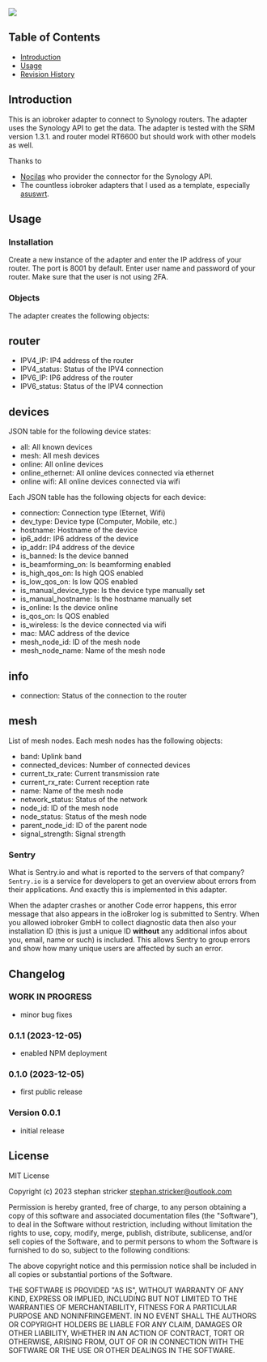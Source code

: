 ![](admin/synology.png)

## Table of Contents

-   [Introduction](#Introduction)
-   [Usage](#Usage)
-   [Revision History](#Revision-History)

<a name="Introduction"></a>

## Introduction

This is an iobroker adapter to connect to Synology routers. The adapter uses the Synology API to get the data. The adapter is tested with the SRM version 1.3.1. and router model RT6600 but should work with other models as well.

Thanks to 

* [Nocilas](https://github.com/nioc) who provider the connector for the Synology API.
* The countless iobroker adapters that I used as a template, especially [asuswrt](https://github.com/mcdhrts/ioBroker.asuswrt).

<a name="Requirements"></a>

## Usage

### Installation
Create a new instance of the adapter and enter the IP address of your router. The port is 8001 by default. Enter user name and password of your router. Make sure that the user is not using 2FA.

### Objects
The adapter creates the following objects:

## router
* IPV4_IP: IP4 address of the router
* IPV4_status: Status of the IPV4 connection
* IPV6_IP: IP6 address of the router
* IPV6_status: Status of the IPV4 connection

## devices
JSON table for the following device states:

* all: All known devices
* mesh: All mesh devices
* online: All online devices
* online_ethernet: All online devices connected via ethernet
* online wifi: All online devices connected via wifi

Each JSON table has the following objects for each device:

* connection: Connection type (Eternet, Wifi)
* dev_type: Device type (Computer, Mobile, etc.)
* hostname: Hostname of the device
* ip6_addr: IP6 address of the device
* ip_addr: IP4 address of the device
* is_banned: Is the device banned
* is_beamforming_on: Is beamforming enabled
* is_high_qos_on: Is high QOS enabled
* is_low_qos_on: Is low QOS enabled
* is_manual_device_type: Is the device type manually set
* is_manual_hostname: Is the hostname manually set
* is_online: Is the device online
* is_qos_on: Is QOS enabled
* is_wireless: Is the device connected via wifi
* mac: MAC address of the device
* mesh_node_id: ID of the mesh node
* mesh_node_name: Name of the mesh node

## info
* connection: Status of the connection to the router

## mesh
List of mesh nodes. Each mesh nodes has the following objects:

* band: Uplink band
* connected_devices: Number of connected devices
* current_tx_rate: Current transmission rate
* current_rx_rate: Current reception rate
* name: Name of the mesh node
* network_status: Status of the network
* node_id: ID of the mesh node
* node_status: Status of the mesh node
* parent_node_id: ID of the parent node
* signal_strength: Signal strength

### Sentry

What is Sentry.io and what is reported to the servers of that company? `Sentry.io` is a service for developers to get an overview about errors from their applications. And exactly this is implemented in this adapter.

When the adapter crashes or another Code error happens, this error message that also appears in the ioBroker log is submitted to Sentry. When you allowed iobroker GmbH to collect diagnostic data then also your installation ID (this is just a unique ID **without** any additional infos about you, email, name or such) is included. This allows Sentry to group errors and show how many unique users are affected by such an error. 

<a name="Revision-History"></a>

## Changelog
### **WORK IN PROGRESS**
- minor bug fixes

### 0.1.1 (2023-12-05)

- enabled NPM deployment

### 0.1.0 (2023-12-05)

- first public release

### Version 0.0.1

- initial release

## License
MIT License

Copyright (c) 2023 stephan stricker <stephan.stricker@outlook.com>

Permission is hereby granted, free of charge, to any person obtaining a copy
of this software and associated documentation files (the "Software"), to deal
in the Software without restriction, including without limitation the rights
to use, copy, modify, merge, publish, distribute, sublicense, and/or sell
copies of the Software, and to permit persons to whom the Software is
furnished to do so, subject to the following conditions:

The above copyright notice and this permission notice shall be included in all
copies or substantial portions of the Software.

THE SOFTWARE IS PROVIDED "AS IS", WITHOUT WARRANTY OF ANY KIND, EXPRESS OR
IMPLIED, INCLUDING BUT NOT LIMITED TO THE WARRANTIES OF MERCHANTABILITY,
FITNESS FOR A PARTICULAR PURPOSE AND NONINFRINGEMENT. IN NO EVENT SHALL THE
AUTHORS OR COPYRIGHT HOLDERS BE LIABLE FOR ANY CLAIM, DAMAGES OR OTHER
LIABILITY, WHETHER IN AN ACTION OF CONTRACT, TORT OR OTHERWISE, ARISING FROM,
OUT OF OR IN CONNECTION WITH THE SOFTWARE OR THE USE OR OTHER DEALINGS IN THE
SOFTWARE.